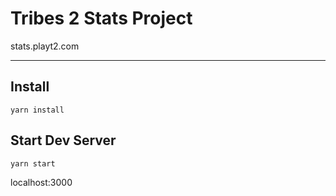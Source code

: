 # Tribes 2 Stats Project
stats.playt2.com

---

## Install
`yarn install`

## Start Dev Server
`yarn start`

localhost:3000

